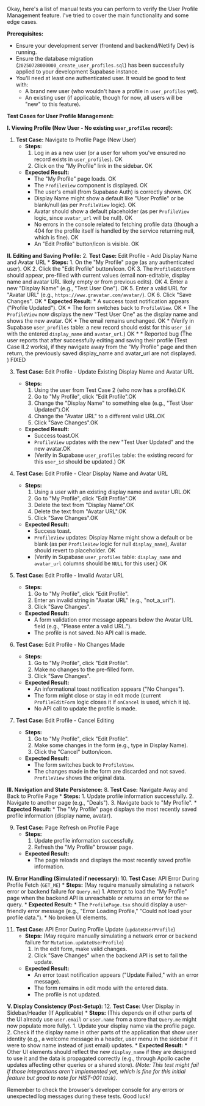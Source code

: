 Okay, here's a list of manual tests you can perform to verify the User Profile Management feature. I've tried to cover the main functionality and some edge cases.

**Prerequisites:**
*   Ensure your development server (frontend and backend/Netlify Dev) is running.
*   Ensure the database migration (`20250728000000_create_user_profiles.sql`) has been successfully applied to your development Supabase instance.
*   You'll need at least one authenticated user. It would be good to test with:
    *   A brand new user (who wouldn't have a profile in `user_profiles` yet).
    *   An existing user (if applicable, though for now, all users will be "new" to this feature).

**Test Cases for User Profile Management:**

**I. Viewing Profile (New User - No existing `user_profiles` record):**
1.  **Test Case:** Navigate to Profile Page (New User)
    *   **Steps:**
        1.  Log in as a new user (or a user for whom you've ensured no record exists in `user_profiles`). OK
        2.  Click on the "My Profile" link in the sidebar. OK
    *   **Expected Result:**
        *   The "My Profile" page loads. OK
        *   The `ProfileView` component is displayed. OK
        *   The user's email (from Supabase Auth) is correctly shown. OK
        *   Display Name might show a default like "User Profile" or be blank/null (as per `ProfileView` logic). OK
        *   Avatar should show a default placeholder (as per `ProfileView` logic, since `avatar_url` will be null). OK
        *   No errors in the console related to fetching profile data (though a 404 for the profile itself is handled by the service returning null, which is fine). OK
        *   An "Edit Profile" button/icon is visible. OK

**II. Editing and Saving Profile:**
2.  **Test Case:** Edit Profile - Add Display Name and Avatar URL
    *   **Steps:**
        1.  On the "My Profile" page (as any authenticated user). OK
        2.  Click the "Edit Profile" button/icon. OK
        3.  The `ProfileEditForm` should appear, pre-filled with current values (email non-editable, display name and avatar URL likely empty or from previous edits). OK
        4.  Enter a new "Display Name" (e.g., "Test User One"). OK
        5.  Enter a valid URL for "Avatar URL" (e.g., `https://www.gravatar.com/avatar/`). OK
        6.  Click "Save Changes". OK
    *   **Expected Result:**
        *   A success toast notification appears ("Profile Updated"). OK
        *   The form switches back to `ProfileView`. OK
        *   The `ProfileView` now displays the new "Test User One" as the display name and shows the new avatar. OK
        *   The email remains unchanged. OK
        *   (Verify in Supabase `user_profiles` table: a new record should exist for this `user_id` with the entered `display_name` and `avatar_url`.) OK
    * * Reported bug (The user reports that after successfully editing and saving their profile (Test Case II.2 works), if they navigate away from the "My Profile" page and then return, the previously saved display_name and avatar_url are not displayed. ) FIXED

3.  **Test Case:** Edit Profile - Update Existing Display Name and Avatar URL
    *   **Steps:**
        1.  Using the user from Test Case 2 (who now has a profile).OK
        2.  Go to "My Profile", click "Edit Profile".OK
        3.  Change the "Display Name" to something else (e.g., "Test User Updated").OK
        4.  Change the "Avatar URL" to a different valid URL.OK
        5.  Click "Save Changes".OK
    *   **Expected Result:**
        *   Success toast.OK
        *   `ProfileView` updates with the new "Test User Updated" and the new avatar.OK
        *   (Verify in Supabase `user_profiles` table: the existing record for this `user_id` should be updated.) OK

4.  **Test Case:** Edit Profile - Clear Display Name and Avatar URL
    *   **Steps:**
        1.  Using a user with an existing display name and avatar URL.OK
        2.  Go to "My Profile", click "Edit Profile".OK
        3.  Delete the text from "Display Name".OK
        4.  Delete the text from "Avatar URL".OK
        5.  Click "Save Changes".OK
    *   **Expected Result:**
        *   Success toast.
        *   `ProfileView` updates: Display Name might show a default or be blank (as per `ProfileView` logic for null `display_name`), Avatar should revert to placeholder. OK
        *   (Verify in Supabase `user_profiles` table: `display_name` and `avatar_url` columns should be `NULL` for this user.) OK

5.  **Test Case:** Edit Profile - Invalid Avatar URL
    *   **Steps:**
        1.  Go to "My Profile", click "Edit Profile".
        2.  Enter an invalid string in "Avatar URL" (e.g., "not_a_url").
        3.  Click "Save Changes".
    *   **Expected Result:**
        *   A form validation error message appears below the Avatar URL field (e.g., "Please enter a valid URL.").
        *   The profile is not saved. No API call is made.

6.  **Test Case:** Edit Profile - No Changes Made
    *   **Steps:**
        1.  Go to "My Profile", click "Edit Profile".
        2.  Make no changes to the pre-filled form.
        3.  Click "Save Changes".
    *   **Expected Result:**
        *   An informational toast notification appears ("No Changes").
        *   The form might close or stay in edit mode (current `ProfileEditForm` logic closes it if `onCancel` is used, which it is).
        *   No API call to update the profile is made.

7.  **Test Case:** Edit Profile - Cancel Editing
    *   **Steps:**
        1.  Go to "My Profile", click "Edit Profile".
        2.  Make some changes in the form (e.g., type in Display Name).
        3.  Click the "Cancel" button/icon.
    *   **Expected Result:**
        *   The form switches back to `ProfileView`.
        *   The changes made in the form are discarded and not saved. `ProfileView` shows the original data.

**III. Navigation and State Persistence:**
8.  **Test Case:** Navigate Away and Back to Profile Page
    *   **Steps:**
        1.  Update profile information successfully.
        2.  Navigate to another page (e.g., "Deals").
        3.  Navigate back to "My Profile".
    *   **Expected Result:**
        *   The "My Profile" page displays the most recently saved profile information (display name, avatar).

9.  **Test Case:** Page Refresh on Profile Page
    *   **Steps:**
        1.  Update profile information successfully.
        2.  Refresh the "My Profile" browser page.
    *   **Expected Result:**
        *   The page reloads and displays the most recently saved profile information.

**IV. Error Handling (Simulated if necessary):**
10. **Test Case:** API Error During Profile Fetch (`GET_ME`)
    *   **Steps:** (May require manually simulating a network error or backend failure for `Query.me`)
        1.  Attempt to load the "My Profile" page when the backend API is unreachable or returns an error for the `me` query.
    *   **Expected Result:**
        *   The `ProfilePage.tsx` should display a user-friendly error message (e.g., "Error Loading Profile," "Could not load your profile data.").
        *   No broken UI elements.

11. **Test Case:** API Error During Profile Update (`updateUserProfile`)
    *   **Steps:** (May require manually simulating a network error or backend failure for `Mutation.updateUserProfile`)
        1.  In the edit form, make valid changes.
        2.  Click "Save Changes" when the backend API is set to fail the update.
    *   **Expected Result:**
        *   An error toast notification appears ("Update Failed," with an error message).
        *   The form remains in edit mode with the entered data.
        *   The profile is not updated.

**V. Display Consistency (Post-Setup):**
12. **Test Case:** User Display in Sidebar/Header (If Applicable)
    *   **Steps:** (This depends on if other parts of the UI already use `user.email` or `user.name` from a store that `Query.me` might now populate more fully).
        1.  Update your display name via the profile page.
        2.  Check if the display name in other parts of the application that show user identity (e.g., a welcome message in a header, user menu in the sidebar if it were to show name instead of just email) updates.
    *   **Expected Result:**
        *   Other UI elements should reflect the new `display_name` if they are designed to use it and the data is propagated correctly (e.g., through Apollo cache updates affecting other queries or a shared store). *(Note: This test might fail if those integrations aren't implemented yet, which is fine for this initial feature but good to note for HIST-001 task)*.

Remember to check the browser's developer console for any errors or unexpected log messages during these tests. Good luck!
